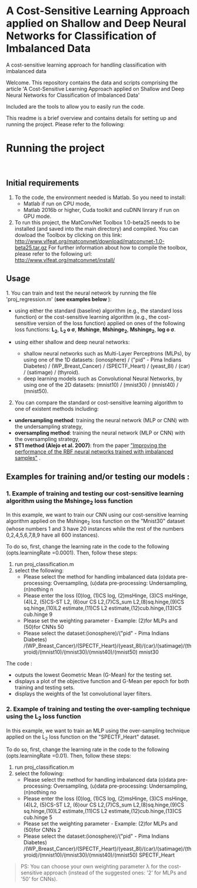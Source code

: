 # A Cost-Sensitive Learning Approach applied on Shallow and Deep Neural Networks for Classification of Imbalanced Data
A cost-sensitive learning approach for handling classification with imbalanced data

Welcome. This repository contains the data and scripts comprising the article 'A Cost-Sensitive Learning Approach applied on Shallow and Deep Neural Networks for Classification of Imbalanced Data'

Included are the tools to allow you to easily run the code.

This readme is a brief overview and contains details for setting up and running the project. Please refer to the following:

<h1>Running the project</h1><br/>
<h2>Initial requirements</h2>

1. To the code, the environment needed is Matlab. So you need to install: 
    * Matlab if run on CPU mode,
    * Matlab 2016b or higher, Cuda toolkit and cuDNN linrary if run on GPU mode.
2. To run this project, the MatConvNet Toolbox 1.0-beta25 needs to be installed (and saved into the main directory) and compiled. You can dowload the Toolbox by clicking on this link: http://www.vlfeat.org/matconvnet/download/matconvnet-1.0-beta25.tar.gz
For further information about how to compile the toolbox, please refer to the following url: http://www.vlfeat.org/matconvnet/install/

<h2>Usage</h2>
1. You can train and test the neural network by running the file 'proj_regression.m' (<b>see examples below </b>):

- using either the standard (baseline) algorithm (e.g., the standard loss function) or the cost-sensitive learning algorithm (e.g., the cost-sensitive version of the loss function) applied on ones of the following loss functions:  <b>L<sub>2</sub></b>, <b>L<sub>2</sub> &#959; &#963;</b>, <b>Mshinge</b>, <b>Mshinge<sub>2</sub></b>, <b>Mshinge<sub>2</sub></b>, <b>log &#959; &#963;</b>.

- using either shallow and deep neural networks: 
    *  shallow neural networks such as Multi-Layer Perceptrons (MLPs), by using one of the 1D datasets: (ionosphere) / ("pid" - Pima Indians Diabetes) / (WP_Breast_Cancer) / (SPECTF_Heart) / (yeast_8l) / (car) / (satimage) / (thyroid).
    *  deep learning models such as Convolutional Neural Networks, by using one of the 2D datasets: (mnist10) / (mnist30) / (mnist40) / (mnist50).

2. You can compare the standard or cost-sensitive learning algorithm to one of existent methods including: 
- <b>undersampling method</b>: training the neural network (MLP or CNN) with the undersampling strategy,
- <b>oversampling method</b>: training the neural network (MLP or CNN) with the oversampling strategy,
- <b>ST1 method (Alejo et al. 2007)</b>: from the paper ["Improving the performance of the RBF neural networks trained with imbalanced samples"](https://pdfs.semanticscholar.org/483f/afc0a2901fb184a4e18d0cb57a44e3dcf893.pdf) .


<h2>Examples for training and/or testing our models : </h2>
<h3>1. Example of training and testing our cost-sensitive learning algorithm using the Mshinge<sub>2</sub> loss function</h3>
In this example, we want to train our CNN using our cost-sensitive learning algorithm applied on the Mshinge<sub>2</sub> loss function on the "Mnist30" dataset (whose numbers 1 and 3 have 20 instances while the rest of the numbers 0,2,4,5,6,7,8,9 have all 600 instances).

To do so, first, change the learning rate in the code to the following (opts.learningRate =0.0001). Then, follow these steps:
1. run proj_classification.m
2. select the following:
     * Please select the method for handling imbalanced data (o)data pre-processing: Oversampling, (u)data pre-processing: Undersampling, (n)nothing  n
     * Please enter the loss (0)log, (1)CS log, (2)msHinge, (3)CS msHinge, (4)L2, (5)CS-ST L2, (6)our CS L2,(7)CS_sum L2,(8)sq.hinge,(9)CS sq.hinge,(10)L2 estimate,(11)CS L2 estimate,(12)cub.hinge,(13)CS cub.hinge 9
     * Please set the weighting parameter - Example: (2)for MLPs and (50)for CNNs 50
     * Please select the dataset:(ionosphere)/("pid" - Pima Indians Diabetes) /(WP_Breast_Cancer)/(SPECTF_Heart)/(yeast_8l)/(car)/(satimage)/(thyroid)/(mnist10)/(mnist30)/(mnist40)/(mnist50) mnist30

The code :
- outputs the lowest Geometric Mean (G-Mean) for the testing set.
- displays a plot of the objective function and G-Mean per epoch for both training and testing sets.
- displays the weights of the 1st convolutional layer filters.

<h3>2. Example of training and testing the over-sampling technique using the L<sub>2</sub> loss function</h3>
In this example, we want to train an MLP using the over-sampling technique applied on the L<sub>2</sub> loss function on the "SPECTF_Heart" dataset.

To do so, first, change the learning rate in the code to the following (opts.learningRate =0.01). Then, follow these steps:
1. run proj_classification.m
2. select the following:
     * Please select the method for handling imbalanced data (o)data pre-processing: Oversampling, (u)data pre-processing: Undersampling, (n)nothing  no
     * Please enter the loss (0)log, (1)CS log, (2)msHinge, (3)CS msHinge, (4)L2, (5)CS-ST L2, (6)our CS L2,(7)CS_sum L2,(8)sq.hinge,(9)CS sq.hinge,(10)L2 estimate,(11)CS L2 estimate,(12)cub.hinge,(13)CS cub.hinge 5
     * Please set the weighting parameter - Example: (2)for MLPs and (50)for CNNs 2
     * Please select the dataset:(ionosphere)/("pid" - Pima Indians Diabetes) /(WP_Breast_Cancer)/(SPECTF_Heart)/(yeast_8l)/(car)/(satimage)/(thyroid)/(mnist10)/(mnist30)/(mnist40)/(mnist50) SPECTF_Heart
     
     
> PS: You can choose your own weighting parameter &#955; for the cost-sensitive approach (instead of the suggested ones: '2' for MLPs and '50' for CNNs).

